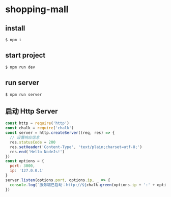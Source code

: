 # shopping-mall

## install

```
$ npm i
```

## start project

```
$ npm run dev
```

## run server

```
$ npm run server
```


## 启动 Http Server

```javascript
const http = require('http')
const chalk = require('chalk')
const server = http.createServer((req, res) => {
  // 设置响应信息
  res.statusCode = 200
  res.setHeader('Content-Type', 'text/plain;charset=utf-8;')
  res.end('Hello NodeJs!')
})
const options = {
  port: 3000,
  ip: '127.0.0.1'
}
server.listen(options.port, options.ip, _ => {
  console.log(`服务端已启动：http://${chalk.green(options.ip + ':' + options.port)}.`)
})

```